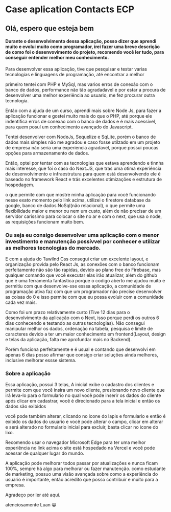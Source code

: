 <H1> Case aplication Contacts ECP </h1>

<h2>Olá, espero que esteja bem </h2>

<h4> Durante o desenvolvimento dessa aplicação, posso dizer que aprendi muito e evolui muito como programador, irei fazer uma breve descrição
  de como foi o desenvovimento do projeto, recomendo você ler tudo, para conseguir entender melhor meu conhecimento. </h4>

</h3>Para desenvolver essa aplicação, tive que pesquisar e testar varias tecnologias e linguagens de programação, até encontrar a melhor</h3>

primeiro tentei com PHP e MySql, mas varios erros de conexão com o banco de dados, performance não tão agradadavel
e por estar a procura de desenvolver uma melhor experiência ao usuario, me fez procurar outra tecnologia.

Então com a ajuda de um curso, aprendi mais sobre Node Js, para fazer a aplicação funcionar e gostei muito mais do que o PHP, até porque ele indentifica erros
de conexao com o banco de dados e é mais acessível, para quem posuí um conhecimento avançado do Javascript. 

Tentei desenvolver com NodeJs, Sequelize e SqLite, porém o banco de dados mais simples não me agradou e caso fosse utilzado em um projeto de empresa
não seria uma experiencia agradavel, porque possui poucas opções para armazenamento de dados.

Então, optei por tentar com as tecnologias que estava aprendendo e tinnha mais interesse, que foi o caso do Next.JS, que tras uma otima experiência de desenvolvimento
e infraestrutura para quem está desenvolvendo ele é baseado no framework React e trás excelentes otimizações e estrutura de hospedagem.

o que permite com que mostre minha aplicação para você funcionando 
nesse exato momento pelo link acima, utilizei o firestore database da google, banco de dados NoSql(não relacional), o que permite uma flexibilidade maior
e menor ou nem um custo, além de não precisar de um servidor carissimo para colocar o site no ar e com o next, que usa o node, as requisições funcionam muito bem.

<h3> Ou seja eu consigo desenvolver uma aplicação com o menor investimento e manutenção possívvel 
  por conhecer e utilizar as melhores tecnologias do mercado. </h3>

E com a ajuda do Tawilnd Css consegui criar um excelente layout, e organização provida pelo React Js, as conexões com o banco funcionam perfeitamente
não são tão rapidas, devido ao plano free do Firebase, mas qualquer comando que você executar elas irão atualizar, além do github que é uma ferramenta fantastica
porque o codigo aberto me ajudou muito e permitiu com que desenvolve-sse esssa aplicação, a comunidade de programação ativa 
faz com que um programador não precise desenvolver as coisas do 0  e isso permite com que eu possa evoluir com a comunidade cada vez mais.

Como foi um prazo relativamente curto (Tive 12 dias para o desenvolvimento da aplicação com o Next, isso porque perdi os outros 6 dias conhecendo e testando as outras 
tecnologias).
Não consegui manipular melhor os dados, ordenação na tabela, pesquisa e limite de caracteres devido a ter um maior conhecimento em frontend(Layout, design e telas da aplicação, falta me aprofundar mais no Backend).

Porém funciona perfeitamente e é usual e contando que desenvolvi em apenas 6 dias 
posso afirmar que consigo criar soluções ainda melhores, inclusive melhorar essse sistema.

<h3> Sobre a aplicação </h3>

  Essa aplicação, possui 3 telas, A inicial exibe o cadastro dos clientes e permite com que você insira um novo cliente, presionando novo cliente
  que irá leva-lo para o formulario no qual você pode inserir os dados do cliente
  após clicar em cadastrar, você é direcionado para a tela inicial e então os dados são exibidos
  
  você pode também alterar, clicando no icone do lapis e formulario
  e então é exibido os dados do usuario e você pode alterar o campo, clicar em alterar e será alterado no formulario inicial
  para excluir, basta clicar no icone do lixo.
  
  Recomendo usar o navegador Microsoft Edge para ter uma melhor experiência
  no link acima o site está hospedado na Vercel e você pode acessar de qualquer lugar do mundo.
  
  A aplicação pode melhorar todos passar por atualizações e nunca ficam 100%, sempre há algo para melhorar ou fazer manutenção.
  como estudante de marketing, possuo uma visão avançada sobre como a experiência do usuario é importante, então acredito que 
  posso contribuir e muito para a empresa. 
  
  Agradeço por ler até aqui.
  
  atenciosamente Luan 😁
  
 

